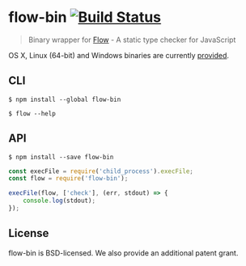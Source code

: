 # flow-bin [![Build Status](https://travis-ci.org/flowtype/flow-bin.svg?branch=master)](https://travis-ci.org/flowtype/flow-bin)

> Binary wrapper for [Flow](http://flowtype.org) - A static type checker for JavaScript

OS X, Linux (64-bit) and Windows binaries are currently [provided](http://flowtype.org/docs/getting-started.html#_).


## CLI

```
$ npm install --global flow-bin
```

```
$ flow --help
```


## API

```
$ npm install --save flow-bin
```

```js
const execFile = require('child_process').execFile;
const flow = require('flow-bin');

execFile(flow, ['check'], (err, stdout) => {
	console.log(stdout);
});
```


## License

flow-bin is BSD-licensed. We also provide an additional patent grant.
